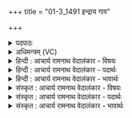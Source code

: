 +++
title = "01-3_1491 इन्द्राय गाव"

+++
<details><summary>पदपाठः</summary>

इ꣡न्द्रा꣢꣯य। गा꣡वः꣢꣯। आ꣣शि꣡र꣢म्। आ꣣। शि꣡र꣢꣯म्। दु꣣दु꣢ह्रे। व꣣ज्रि꣡णे꣢। म꣡धु꣢꣯। यत्। सी꣣म्। उपह्वरे꣢। उ꣣प। ह्वरे꣢। वि꣣द꣢त्। १४९१।
</details>

<details><summary>अधिमन्त्रम् (VC)</summary>

- इन्द्रः
- प्रियमेध आङ्गिरसः
- गायत्री
- षड्जः
</details>

<details><summary>हिन्दी : आचार्य रामनाथ वेदालंकार - विषयः</summary>

अगले मन्त्र में यह बताया गया है कि आत्मा ज्ञान कैसे प्राप्त करता है।
</details>

<details><summary>हिन्दी : आचार्य रामनाथ वेदालंकार - पदार्थः</summary>

पदार्थान्वयभाषाः -  (वज्रिणे) वीर्यवान् (इन्द्राय) जीवात्मा के लिए (गावः) मन और बुद्धि सहित इन्द्रियरूप धेनुएँ (मधु) मधुर (आशिरम्) ज्ञानरूप दूध को (दुदुह्रे) दुहती हैं, (यत्) जिस ज्ञान-दुग्ध को वह इन्द्र जीवात्मा (सीम्) सब ओर से (उपह्वरे) अपने समीप (विदत्) लाता है ॥३॥
</details>

<details><summary>हिन्दी : आचार्य रामनाथ वेदालंकार - भावार्थः</summary>

भावार्थभाषाः -  परमात्मा ने जीवात्मा को मन,बुद्धि,इन्द्रियरूप श्रेष्ठ साधन प्रदान किये हैं,जिनसे वह सारा ज्ञान अर्जित कर सकता है ॥३॥
</details>

<details><summary>संस्कृत : आचार्य रामनाथ वेदालंकार - विषयः</summary>

अथात्मा ज्ञानं कथं लभत इत्याह।
</details>

<details><summary>संस्कृत : आचार्य रामनाथ वेदालंकार - पदार्थः</summary>

पदार्थान्वयभाषाः -  (वज्रिणे) वीर्यवते।[वीर्यं वै वज्रः। श० ७।३।१।१९।] (इन्द्राय) जीवात्मने (गावः) मनोबुद्धिसहिता इन्द्रियरूपा धेनवः (मधु) मधुरम् (आशिरम्) ज्ञानरूपं दुग्धम् (दुदुह्रे) दुहन्ति।[इरयो रे। अ० ६।४।७६ इति इरे इत्यस्य रे आदेशः।] (यत्) ज्ञानदुग्धम् स इन्द्रो जीवात्मा (सीम्) सर्वतः (उपह्वरे) अन्तिके।[‘रहोऽन्तिकमुपह्वरे’ इत्यमरः ३।३।१८३।] (विदत्) प्राप्नोति ॥३॥
</details>

<details><summary>संस्कृत : आचार्य रामनाथ वेदालंकार - भावार्थः</summary>

भावार्थभाषाः -  परमात्मना जीवात्मने मनोबुद्धीन्द्रियरूपाणि सत्साधनानि प्रदत्तानि यैः स निखिलं ज्ञानमर्जयितुं शक्नोति ॥३॥
</details>